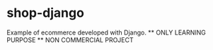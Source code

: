 # shop-django
Example of ecommerce developed with Django. 
** ONLY LEARNING PURPOSE ** NON COMMERCIAL PROJECT
